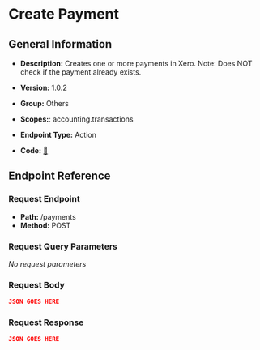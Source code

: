 # Create Payment

## General Information

- **Description:** Creates one or more payments in Xero.
Note: Does NOT check if the payment already exists.

- **Version:** 1.0.2
- **Group:** Others
- **Scopes:**: accounting.transactions
- **Endpoint Type:** Action
- **Code:** [🔗](https://github.com/NangoHQ/integration-templates/tree/main/integrations/xero/actions/create-payment.ts)

## Endpoint Reference

### Request Endpoint

- **Path:** /payments
- **Method:** POST

### Request Query Parameters

_No request parameters_

### Request Body

```json
JSON GOES HERE
```

### Request Response

```json
JSON GOES HERE
```
